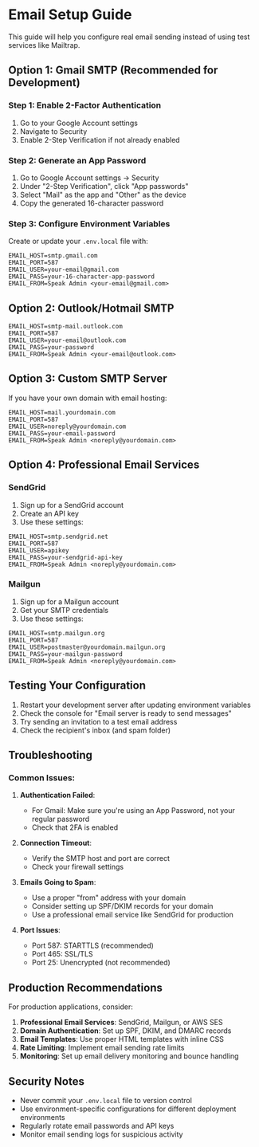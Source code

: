 # Email Setup Guide

This guide will help you configure real email sending instead of using test services like Mailtrap.

## Option 1: Gmail SMTP (Recommended for Development)

### Step 1: Enable 2-Factor Authentication

1. Go to your Google Account settings
2. Navigate to Security
3. Enable 2-Step Verification if not already enabled

### Step 2: Generate an App Password

1. Go to Google Account settings → Security
2. Under "2-Step Verification", click "App passwords"
3. Select "Mail" as the app and "Other" as the device
4. Copy the generated 16-character password

### Step 3: Configure Environment Variables

Create or update your `.env.local` file with:

```env
EMAIL_HOST=smtp.gmail.com
EMAIL_PORT=587
EMAIL_USER=your-email@gmail.com
EMAIL_PASS=your-16-character-app-password
EMAIL_FROM=Speak Admin <your-email@gmail.com>
```

## Option 2: Outlook/Hotmail SMTP

```env
EMAIL_HOST=smtp-mail.outlook.com
EMAIL_PORT=587
EMAIL_USER=your-email@outlook.com
EMAIL_PASS=your-password
EMAIL_FROM=Speak Admin <your-email@outlook.com>
```

## Option 3: Custom SMTP Server

If you have your own domain with email hosting:

```env
EMAIL_HOST=mail.yourdomain.com
EMAIL_PORT=587
EMAIL_USER=noreply@yourdomain.com
EMAIL_PASS=your-email-password
EMAIL_FROM=Speak Admin <noreply@yourdomain.com>
```

## Option 4: Professional Email Services

### SendGrid

1. Sign up for a SendGrid account
2. Create an API key
3. Use these settings:

```env
EMAIL_HOST=smtp.sendgrid.net
EMAIL_PORT=587
EMAIL_USER=apikey
EMAIL_PASS=your-sendgrid-api-key
EMAIL_FROM=Speak Admin <noreply@yourdomain.com>
```

### Mailgun

1. Sign up for a Mailgun account
2. Get your SMTP credentials
3. Use these settings:

```env
EMAIL_HOST=smtp.mailgun.org
EMAIL_PORT=587
EMAIL_USER=postmaster@yourdomain.mailgun.org
EMAIL_PASS=your-mailgun-password
EMAIL_FROM=Speak Admin <noreply@yourdomain.com>
```

## Testing Your Configuration

1. Restart your development server after updating environment variables
2. Check the console for "Email server is ready to send messages"
3. Try sending an invitation to a test email address
4. Check the recipient's inbox (and spam folder)

## Troubleshooting

### Common Issues:

1. **Authentication Failed**:

   - For Gmail: Make sure you're using an App Password, not your regular password
   - Check that 2FA is enabled

2. **Connection Timeout**:

   - Verify the SMTP host and port are correct
   - Check your firewall settings

3. **Emails Going to Spam**:

   - Use a proper "from" address with your domain
   - Consider setting up SPF/DKIM records for your domain
   - Use a professional email service like SendGrid for production

4. **Port Issues**:
   - Port 587: STARTTLS (recommended)
   - Port 465: SSL/TLS
   - Port 25: Unencrypted (not recommended)

## Production Recommendations

For production applications, consider:

1. **Professional Email Services**: SendGrid, Mailgun, or AWS SES
2. **Domain Authentication**: Set up SPF, DKIM, and DMARC records
3. **Email Templates**: Use proper HTML templates with inline CSS
4. **Rate Limiting**: Implement email sending rate limits
5. **Monitoring**: Set up email delivery monitoring and bounce handling

## Security Notes

- Never commit your `.env.local` file to version control
- Use environment-specific configurations for different deployment environments
- Regularly rotate email passwords and API keys
- Monitor email sending logs for suspicious activity
